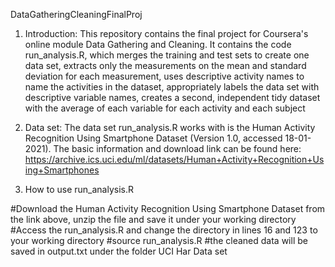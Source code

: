 DataGatheringCleaningFinalProj

1. Introduction:
This repository contains the final project for Coursera's online module Data Gathering and Cleaning.
It contains the code run_analysis.R, which merges the training and test sets to create one data set, extracts only the measurements on the mean and standard deviation for each measurement, uses descriptive activity names to name the activities in the dataset, appropriately labels the data set with descriptive variable names, creates a second, independent tidy dataset with the average of each variable for each activity and each subject

2. Data set:
The data set run_analysis.R works with is the Human Activity Recognition Using Smartphone Dataset (Version 1.0, accessed 18-01-2021). 
The basic information and download link can be found here:
https://archive.ics.uci.edu/ml/datasets/Human+Activity+Recognition+Using+Smartphones

3. How to use run_analysis.R

#Download the Human Activity Recognition Using Smartphone Dataset from the link above, unzip the file and save it under your working directory
#Access the run_analysis.R and change the directory in lines 16 and 123 to your working directory
#source run_analysis.R
#the cleaned data will be saved in output.txt under the folder UCI Har Data set


